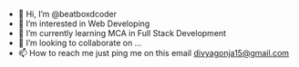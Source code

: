 - 👋 Hi, I’m @beatboxdcoder
- 👀 I’m interested in Web Developing
- 🌱 I’m currently learning MCA in Full Stack Development
- 💞️ I’m looking to collaborate on ...
- 📫 How to reach me just ping me on this email divyagonja15@gmail.com

<!---
beatboxdcoder/beatboxdcoder is a ✨ special ✨ repository because its `README.md` (this file) appears on your GitHub profile.
You can click the Preview link to take a look at your changes.
--->
